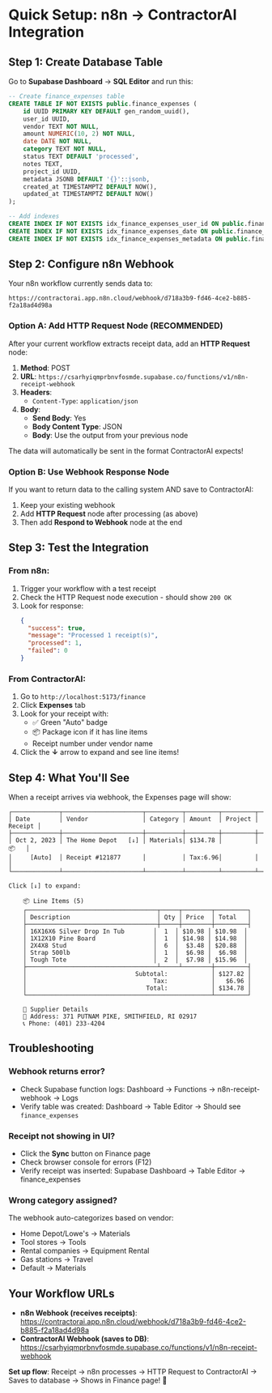 # Quick Setup: n8n → ContractorAI Integration

## Step 1: Create Database Table

Go to **Supabase Dashboard** → **SQL Editor** and run this:

```sql
-- Create finance_expenses table
CREATE TABLE IF NOT EXISTS public.finance_expenses (
    id UUID PRIMARY KEY DEFAULT gen_random_uuid(),
    user_id UUID,
    vendor TEXT NOT NULL,
    amount NUMERIC(10, 2) NOT NULL,
    date DATE NOT NULL,
    category TEXT NOT NULL,
    status TEXT DEFAULT 'processed',
    notes TEXT,
    project_id UUID,
    metadata JSONB DEFAULT '{}'::jsonb,
    created_at TIMESTAMPTZ DEFAULT NOW(),
    updated_at TIMESTAMPTZ DEFAULT NOW()
);

-- Add indexes
CREATE INDEX IF NOT EXISTS idx_finance_expenses_user_id ON public.finance_expenses(user_id);
CREATE INDEX IF NOT EXISTS idx_finance_expenses_date ON public.finance_expenses(date);
CREATE INDEX IF NOT EXISTS idx_finance_expenses_metadata ON public.finance_expenses USING gin(metadata);
```

## Step 2: Configure n8n Webhook

Your n8n workflow currently sends data to:
```
https://contractorai.app.n8n.cloud/webhook/d718a3b9-fd46-4ce2-b885-f2a18ad4d98a
```

### Option A: Add HTTP Request Node (RECOMMENDED)

After your current workflow extracts receipt data, add an **HTTP Request** node:

1. **Method**: POST
2. **URL**: `https://csarhyiqmprbnvfosmde.supabase.co/functions/v1/n8n-receipt-webhook`
3. **Headers**:
   - `Content-Type`: `application/json`
4. **Body**:
   - **Send Body**: Yes
   - **Body Content Type**: JSON
   - **Body**: Use the output from your previous node

The data will automatically be sent in the format ContractorAI expects!

### Option B: Use Webhook Response Node

If you want to return data to the calling system AND save to ContractorAI:

1. Keep your existing webhook
2. Add **HTTP Request** node after processing (as above)
3. Then add **Respond to Webhook** node at the end

## Step 3: Test the Integration

### From n8n:
1. Trigger your workflow with a test receipt
2. Check the HTTP Request node execution - should show `200 OK`
3. Look for response:
   ```json
   {
     "success": true,
     "message": "Processed 1 receipt(s)",
     "processed": 1,
     "failed": 0
   }
   ```

### From ContractorAI:
1. Go to `http://localhost:5173/finance`
2. Click **Expenses** tab
3. Look for your receipt with:
   - ✅ Green "Auto" badge
   - 📦 Package icon if it has line items
   - Receipt number under vendor name
4. Click the **↓** arrow to expand and see line items!

## Step 4: What You'll See

When a receipt arrives via webhook, the Expenses page will show:

```
┌─────────────┬──────────────────────┬──────────┬─────────┬─────────┬─────────┐
│ Date        │ Vendor               │ Category │ Amount  │ Project │ Receipt │
├─────────────┼──────────────────────┼──────────┼─────────┼─────────┼─────────┤
│ Oct 2, 2023 │ The Home Depot   [↓] │ Materials│ $134.78 │         │    📦   │
│     [Auto]  │ Receipt #121877      │          │ Tax:6.96│         │         │
└─────────────┴──────────────────────┴──────────┴─────────┴─────────┴─────────┘

Click [↓] to expand:

    📦 Line Items (5)
    ┌────────────────────────────────────┬─────┬────────┬─────────┐
    │ Description                        │ Qty │ Price  │ Total   │
    ├────────────────────────────────────┼─────┼────────┼─────────┤
    │ 16X16X6 Silver Drop In Tub        │  1  │ $10.98 │ $10.98  │
    │ 1X12X10 Pine Board                │  1  │ $14.98 │ $14.98  │
    │ 2X4X8 Stud                        │  6  │  $3.48 │ $20.88  │
    │ Strap 500lb                       │  1  │  $6.98 │  $6.98  │
    │ Tough Tote                        │  2  │  $7.98 │ $15.96  │
    ├────────────────────────────────────┴─────┴────────┼─────────┤
    │                              Subtotal:            │ $127.82 │
    │                                   Tax:            │   $6.96 │
    │                                 Total:            │ $134.78 │
    └───────────────────────────────────────────────────┴─────────┘

    📍 Supplier Details
    📍 Address: 371 PUTNAM PIKE, SMITHFIELD, RI 02917
    📞 Phone: (401) 233-4204
```

## Troubleshooting

### Webhook returns error?
- Check Supabase function logs: Dashboard → Functions → n8n-receipt-webhook → Logs
- Verify table was created: Dashboard → Table Editor → Should see `finance_expenses`

### Receipt not showing in UI?
- Click the **Sync** button on Finance page
- Check browser console for errors (F12)
- Verify receipt was inserted: Supabase Dashboard → Table Editor → finance_expenses

### Wrong category assigned?
The webhook auto-categorizes based on vendor:
- Home Depot/Lowe's → Materials
- Tool stores → Tools
- Rental companies → Equipment Rental
- Gas stations → Travel
- Default → Materials

## Your Workflow URLs

- **n8n Webhook (receives receipts)**: https://contractorai.app.n8n.cloud/webhook/d718a3b9-fd46-4ce2-b885-f2a18ad4d98a
- **ContractorAI Webhook (saves to DB)**: https://csarhyiqmprbnvfosmde.supabase.co/functions/v1/n8n-receipt-webhook

**Set up flow**: Receipt → n8n processes → HTTP Request to ContractorAI → Saves to database → Shows in Finance page! 🎉
